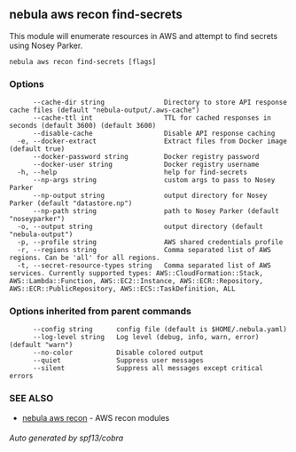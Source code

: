 ## nebula aws recon find-secrets

This module will enumerate resources in AWS and attempt to find secrets using Nosey Parker.

```
nebula aws recon find-secrets [flags]
```

### Options

```
      --cache-dir string               Directory to store API response cache files (default "nebula-output/.aws-cache")
      --cache-ttl int                  TTL for cached responses in seconds (default 3600) (default 3600)
      --disable-cache                  Disable API response caching
  -e, --docker-extract                 Extract files from Docker image (default true)
      --docker-password string         Docker registry password
      --docker-user string             Docker registry username
  -h, --help                           help for find-secrets
      --np-args string                 custom args to pass to Nosey Parker
      --np-output string               output directory for Nosey Parker (default "datastore.np")
      --np-path string                 path to Nosey Parker (default "noseyparker")
  -o, --output string                  output directory (default "nebula-output")
  -p, --profile string                 AWS shared credentials profile
  -r, --regions string                 Comma separated list of AWS regions. Can be 'all' for all regions.
  -t, --secret-resource-types string   Comma separated list of AWS services. Currently supported types: AWS::CloudFormation::Stack, AWS::Lambda::Function, AWS::EC2::Instance, AWS::ECR::Repository, AWS::ECR::PublicRepository, AWS::ECS::TaskDefinition, ALL
```

### Options inherited from parent commands

```
      --config string      config file (default is $HOME/.nebula.yaml)
      --log-level string   Log level (debug, info, warn, error) (default "warn")
      --no-color           Disable colored output
      --quiet              Suppress user messages
      --silent             Suppress all messages except critical errors
```

### SEE ALSO

* [nebula aws recon](nebula_aws_recon.md)	 - AWS recon modules

###### Auto generated by spf13/cobra
